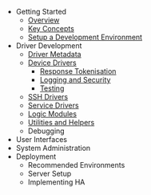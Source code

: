 - Getting Started
    + [Overview](getting-started/overview.md)
    + [Key Concepts](getting-started/key-concepts.md)
    + [Setup a Development Environment](getting-started/setup.md)
- Driver Development
    + [Driver Metadata](driver-development/driver-discovery.md)
    + [Device Drivers](driver-development/device-drivers.md)
        + [Response Tokenisation](driver-development/response-tokenisation.md)
        + [Logging and Security](driver-development/logging-and-security.md)
        + [Testing](driver-development/testing-drivers.md)
    + [SSH Drivers](driver-development/ssh-drivers.md)
    + [Service Drivers](driver-development/service-drivers.md)
    + [Logic Modules](driver-development/logic-modules.md)
    + [Utilities and Helpers](driver-development/utilities-and-helpers.md)
    + Debugging
- User Interfaces
- System Administration
- Deployment
    + Recommended Environments
    + Server Setup
    + Implementing HA
